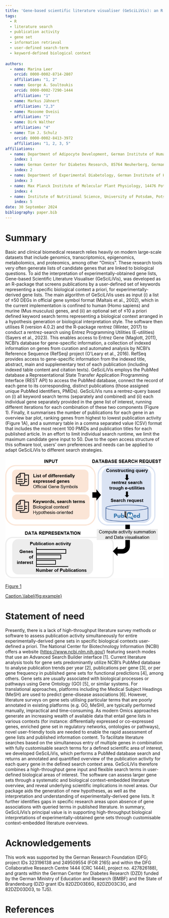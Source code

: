 ```yaml
---
title: 'Gene-based scientific literature visualiser (GeSciLiVis): an R package for interrogating published literature for experimentally-derived gene lists within a priori user-defined biological context'
tags:
  - R
  - literature search
  - publication activity
  - gene set
  - information retrieval
  - user-defined search-term
  - keyword-defined biological context

authors:
  - name: Marina Leer
    orcid: 0000-0002-8714-2807
    affiliation: "1, 2"
  - name: George A. Soultoukis
    orcid: 0000-0002-7290-1444
    affiliation: "1" 
  - name: Markus Jähnert
    affiliation: "2,3" 
  - name: Masoome Oveisi
    affiliation: "1"
  - name: Dirk Walther
    affiliation: "4"
  - name: Tim J. Schulz
    orcid: 0000-0002-8413-3972
    affiliation: "1, 2, 3, 5"
affiliations:
  - name: Department of Adipocyte Development, German Institute of Human Nutrition Potsdam-Rehbrücke, 14558 Nuthetal, Germany
    index: 1
  - name: German Center for Diabetes Research, 85764 Neuherberg, Germany
    index: 2
  - name: Department of Experimental Diabetology, German Institute of Human Nutrition Potsdam-Rehbrücke, 14558 Nuthetal, Germany
    index: 3
  - name: Max Planck Institute of Molecular Plant Physiology, 14476 Potsdam, Germany
    index: 4
  - name: Institute of Nutritional Science, University of Potsdam, Potsdam-Rehbrücke, 14558 Nuthetal, Germany
    index: 5
date: 30 September 2024
bibliography: paper.bib
---
```


# Summary

Basic and clinical biomedical research relies heavily on modern large-scale datasets that include genomics, transcriptomics, epigenomics, metabolomics, and proteomics, among other “Omics”. These research tools very often generate lists of candidate genes that are linked to biological questions. To aid the interpretation of experimentally-obtained gene lists, Gene-based Scientific Literature Visualiser (GeSciLiVis), was developed as an R-package that screens publications by a user-defined set of keywords representing a specific biological context a priori, for experimentally-derived gene lists.
The main algorithm of GeSciLiVis uses as input (i) a list of ≤50 DEGs in official gene symbol format (Maltais et al., 2002), which in the current implementation is confined to human (Homo sapiens) and murine (Mus musculus) genes, and (ii) an optional set of ≤10 a priori defined keyword search terms representing a biological context arranged in a hypothesis generation or biological interpretation style. The software then utilises R (version 4.0.2) and the R-package rentrez (Winter, 2017) to conduct a rentrez-search using Entrez Programming Utilities (E-utilities) (Sayers et al., 2023). This enables access to Entrez Gene (Maglott, 2011), NCBI’s database for gene-specific information, a collection of indexed information on genes from curation and automated analysis by NCBI’s Reference Sequence (RefSeq) project (O'Leary et al., 2016). RefSeq provides access to gene-specific information from the indexed title, abstract, main and supplementary text of each publication (including indexed table content and citation texts). GeSciLiVis employs the PubMed database a Representational State Transfer Application Programming Interface (REST API) to access the PubMed database, connect the record of each gene to its corresponding, distinct publications (those assigned unique PubMed identifiers, PMIDs). GeSciLiVis runs a rentrez-query based on (i) all keyword search terms (separately and combined) and (ii) each individual gene separately provided in the gene list of interest, running different iterations for each combination of these two components (Figure 1). Finally, it summarises the number of publications for each gene in an overview bar plot, ranking genes from highest to lowest publication activity (Figure 1A), and a summary table in a comma separated value (CSV) format that includes the most recent 100 PMIDs and publication titles for each published article. In an effort to limit individual search runtime, we limit the maximum candidate gene input to 50. Due to the open access structure of this software tool, users’ own preferences and needs can be applied to adapt GeSciLiVis to different search strategies. 

<p align="center">

![GeSciLiVis.\label{fig:figure1}](Picture1a.png)


[Figure 1](https://github.com/marina-leer/GeSciLiVis/blob/main/figures/Picture1a.png "Schematic overview of GeSciLiVis’ processing workflow: GeSciLiVis runs a rentrez-query based on all sets of keywords/search terms and each gene entered in a gene list. The R-package then uses the access to NCBI’s PubMed database via a Representational State Transfer Application Programming Interface (REST API). Computing the summation over the publication activity, GeSciLiVis visualises for every gene of interest the number of detected publications, ranked by publication numbers in a bar plot.")

[Caption.\label{fig:example}](https://github.com/marina-leer/GeSciLiVis/blob/main/figures/Picture1a.png)

<!--- Figures can be included like this:
![Caption for example figure.\label{fig:example}](figure.png)
and referenced from text using \autoref{fig:example}.
Figure sizes can be customized by adding an optional second parameter:
![Caption for example figure.](figure.png){ width=20% }

-->



# Statement of need
Presently, there is a lack of high-throughput literature survey methods or software to assess publication activity simultaneously for entire experimentally-derived gene sets in specific biological contexts user-defined a priori. The National Center for Biotechnology Information (NCBI) offers a website (https://www.ncbi.nlm.nih.gov/) featuring search modes that use an Advanced Search Builder interface [1]. Current literature analysis tools for gene sets predominantly utilize NCBI’s PubMed database to analyse publication trends per year [2], publications per gene [3], or per gene frequency in published gene sets for functional predictions [4], among others. Gene sets are usually associated with biological processes or pathways using Gene Ontology (GO) [5], or similar systems. For translational approaches, platforms including the Medical Subject Headings (MeSH) are used to predict gene-disease associations [6]. However, literature surveys on gene sets utilising particular terms that are poorly annotated in existing platforms (e.g. GO, MeSH), are typically performed manually, impractical and time-consuming. As modern Omics approaches generate an increasing wealth of available data that entail gene lists in various contexts (for instance: differentially expressed or co-expressed genes, enriched gene set in regulatory networks, ontologies or pathways), novel user-friendly tools are needed to enable the rapid assessment of gene lists and published information content.
To facilitate literature searches based on the simultaneous entry of multiple genes in combination with fully customisable search terms for a defined scientific area of interest, we developed GeSciLiVis, which performs a PubMed database search and returns an annotated and quantified overview of the publication activity for each query gene in the defined search context area. GeSciLiVis therefore combines a high-throughput gene input and flexible search terms in user-defined biological areas of interest. The software can assess larger gene sets through a systematic and biological context-embedded literature overview, and reveal underlying scientific implications in novel areas. Our package aids the generation of new hypotheses, as well as the interpretation and understanding of experimentally-derived gene lists. It further identifies gaps in specific research areas upon absence of gene associations with queried terms in published literature. In summary, GeSciLiVis’s principal value is in supporting high-throughput biological interpretations of experimentally-obtained gene sets through customisable context-embedded literature overviews.

# Acknowledgements

This work was supported by the German Research Foundation (DFG; project IDs 323196138 and 249509554 (FOR 2165) and within the DFG Collaborative Research Centre 1444 (CRC 1444), project no. 427826188), and grants within the German Center for Diabetes Research (DZD) funded by the German Ministry of Education and Research (BMBF) and the State of Brandenburg (DZD grant IDs 82DZD03E6G, 82DZD03C3G, and 82DZD03D03, to TJS).

# References

